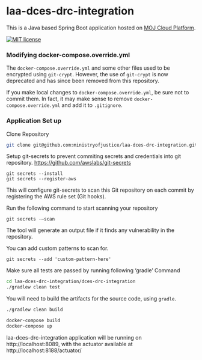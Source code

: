 # laa-dces-drc-integration

This is a Java based Spring Boot application hosted on [MOJ Cloud Platform](https://user-guide.cloud-platform.service.justice.gov.uk/documentation/concepts/what-is-the-cloud-platform.html).

[![MIT license](https://img.shields.io/badge/License-MIT-blue.svg)](LICENSE)

### Modifying docker-compose.override.yml

The `docker-compose.override.yml` and some other files used to be encrypted using `git-crypt`.
However, the use of `git-crypt` is now deprecated and has since been removed from this repository.

If you make local changes to `docker-compose.override.yml`, be sure not to commit them.
In fact, it may make sense to remove `docker-compose.override.yml` and add it to `.gitignore`.

### Application Set up

Clone Repository

```sh
git clone git@github.com:ministryofjustice/laa-dces-drc-integration.git
```

Setup git-secrets to prevent commiting secrets and credentials into git repository.
https://github.com/awslabs/git-secrets

```
git secrets --install
git secrets --register-aws
```

This will configure git-secrets to scan this Git repository on each commit
by registering the AWS rule set (Git hooks).

Run the following command to start scanning your repository

```
git secrets -–scan
```

The tool will generate an output file if it finds any vulnerability in the repository.

You can add custom patterns to scan for.

```
git secrets --add 'custom-pattern-here'
```

Make sure all tests are passed by running following ‘gradle’ Command

```sh
cd laa-dces-drc-integration/dces-drc-integration
./gradlew clean test
```

You will need to build the artifacts for the source code, using `gradle`.

```sh
./gradlew clean build
```

```sh
docker-compose build
docker-compose up
```

laa-dces-drc-integration application will be running on http://localhost:8089, with the actuator available at http://localhost:8188/actuator/
